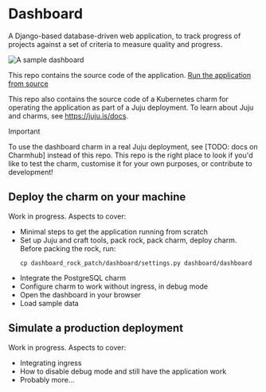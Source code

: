 # Dashboard

A Django-based database-driven web application, to track progress of projects against a set of criteria to measure quality and progress.

![A sample dashboard](screenshots/dashboard.png)

This repo contains the source code of the application. [Run the application from source](./dashboard#readme)

This repo also contains the source code of a Kubernetes charm for operating the application as part of a Juju deployment.
To learn about Juju and charms, see https://juju.is/docs.

> [!IMPORTANT]  
> To use the dashboard charm in a real Juju deployment, see [TODO: docs on Charmhub] instead of this repo.
> This repo is the right place to look if you'd like to test the charm, customise it for your own purposes, or contribute to development!


## Deploy the charm on your machine

Work in progress. Aspects to cover:
- Minimal steps to get the application running from scratch
- Set up Juju and craft tools, pack rock, pack charm, deploy charm.
  Before packing the rock, run:
    ```
    cp dashboard_rock_patch/dashboard/settings.py dashboard/dashboard
    ```
- Integrate the PostgreSQL charm
- Configure charm to work without ingress, in debug mode
- Open the dashboard in your browser
- Load sample data


## Simulate a production deployment

Work in progress. Aspects to cover:
- Integrating ingress
- How to disable debug mode and still have the application work
- Probably more...
